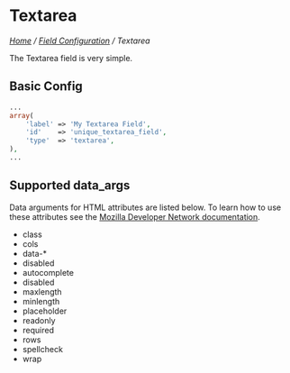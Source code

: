 # Textarea

*[Home](../../README.md) / [Field Configuration](../field-configuration.md) / Textarea*

The Textarea field is very simple.

## Basic Config

```php
...
array(
	'label' => 'My Textarea Field',
	'id'    => 'unique_textarea_field',
	'type'  => 'textarea',
),
...
```

## Supported data_args

Data arguments for HTML attributes are listed below. To learn how to use these attributes see the [Mozilla Developer Network documentation](https://developer.mozilla.org/en-US/docs/Web/HTML/Element/textarea).

* class
* cols
* data-*
* disabled
* autocomplete
* disabled
* maxlength
* minlength
* placeholder
* readonly
* required
* rows
* spellcheck
* wrap
